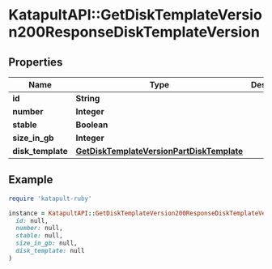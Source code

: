 # KatapultAPI::GetDiskTemplateVersion200ResponseDiskTemplateVersion

## Properties

| Name | Type | Description | Notes |
| ---- | ---- | ----------- | ----- |
| **id** | **String** |  | [optional] |
| **number** | **Integer** |  | [optional] |
| **stable** | **Boolean** |  | [optional] |
| **size_in_gb** | **Integer** |  | [optional] |
| **disk_template** | [**GetDiskTemplateVersionPartDiskTemplate**](GetDiskTemplateVersionPartDiskTemplate.md) |  | [optional] |

## Example

```ruby
require 'katapult-ruby'

instance = KatapultAPI::GetDiskTemplateVersion200ResponseDiskTemplateVersion.new(
  id: null,
  number: null,
  stable: null,
  size_in_gb: null,
  disk_template: null
)
```

